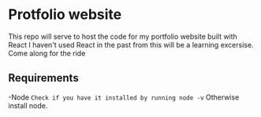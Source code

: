 # Protfolio website
This repo will serve to host the code for my portfolio website built with React
I haven't used React in the past from this will be a learning excersise. Come along for the ride


## Requirements
-Node 
```Check if you have it installed by running node -v```
Otherwise install node.